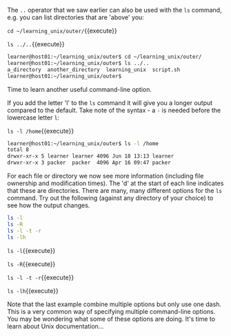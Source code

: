 
The `..` operator that we saw earlier can also be used with the `ls` command, e.g. you can list directories that are 'above' you:

`cd ~/learning_unix/outer/`{{execute}}

`ls ../..`{{execute}}


```bash
learner@host01:~/learning_unix/outer$ cd ~/learning_unix/outer/
learner@host01:~/learning_unix/outer$ ls ../..
a_directory  another_directory  learning_unix  script.sh
learner@host01:~/learning_unix/outer$
```

Time to learn another useful command-line option. 

If you add the letter 'l' to the `ls` command it will give you a longer output compared to the default. Take note of the syntax - a `-` is needed before the lowercase letter `l`:

`ls -l /home`{{execute}}

```bash
learner@host01:~/learning_unix/outer$ ls -l /home
total 8
drwxr-xr-x 5 learner learner 4096 Jun 18 13:13 learner
drwxr-xr-x 3 packer  packer  4096 Apr 16 09:47 packer
```

For each file or directory we now see more information (including file ownership and modification times). The 'd' at the start of each line indicates that these are directories. There are many, many different options for the `ls` command. Try out the following (against any directory of your choice) to see how the output changes.

```bash
ls -l
ls -R
ls -l -t -r
ls -lh
```


`ls -l`{{execute}} 

`ls -R`{{execute}}

`ls -l -t -r`{{execute}}

`ls -lh`{{execute}}


Note that the last example combine multiple options but only use one dash. This is a very common way of specifying multiple command-line options. You may be wondering what some of these options are doing. It's time to learn about Unix documentation...

